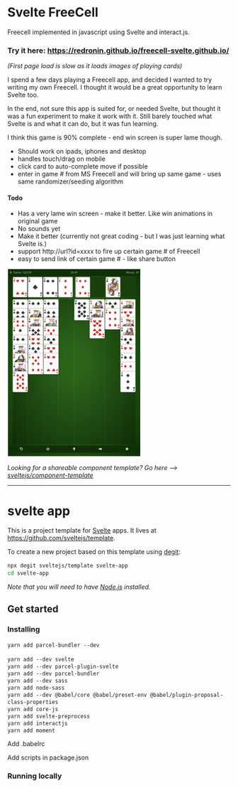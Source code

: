 # Svelte FreeCell

Freecell implemented in javascript using Svelte and interact.js.


### Try it here: https://redronin.github.io/freecell-svelte.github.io/

*(First page load is slow as it loads images of playing cards)*

I spend a few days playing a Freecell app, and decided I wanted to try writing my own Freecell. I thought it would be a great opportunity to learn Svelte too.

In the end, not sure this app is suited for, or needed Svelte, but thought it was a fun experiment to make it work with it. Still barely touched what Svelte is and what it can do, but it was fun learning.

I think this game is 90% complete - end win screen is super lame though. 


* Should work on ipads, iphones and desktop
* handles touch/drag on mobile
* click card to auto-complete move if possible
* enter in game # from MS Freecell and will bring up same game - uses same randomizer/seeding algorithm

#### Todo

* Has a very lame win screen - make it better. Like win animations in original game
* No sounds yet
* Make it better (currently not great coding - but I was just learning what Svelte is.)
* support http://url?id=xxxx to fire up certain game # of Freecell
* easy to send link of certain game # - like share button


<img src="/public/images/freecell_screenshot.png" width="300"/>


*Looking for a shareable component template? Go here --> [sveltejs/component-template](https://github.com/sveltejs/component-template)*

---

# svelte app

This is a project template for [Svelte](https://svelte.dev) apps. It lives at https://github.com/sveltejs/template.

To create a new project based on this template using [degit](https://github.com/Rich-Harris/degit):

```bash
npx degit sveltejs/template svelte-app
cd svelte-app
```

*Note that you will need to have [Node.js](https://nodejs.org) installed.*


## Get started


### Installing

    yarn add parcel-bundler --dev

    yarn add --dev svelte
    yarn add --dev parcel-plugin-svelte
    yarn add --dev parcel-bundler
    yarn add --dev sass
    yarn add node-sass
    yarn add --dev @babel/core @babel/preset-env @babel/plugin-proposal-class-properties
    yarn add core-js
    yarn add svelte-preprocess
    yarn add interactjs
    yarn add moment

Add .babelrc

Add scripts in package.json



### Running locally

